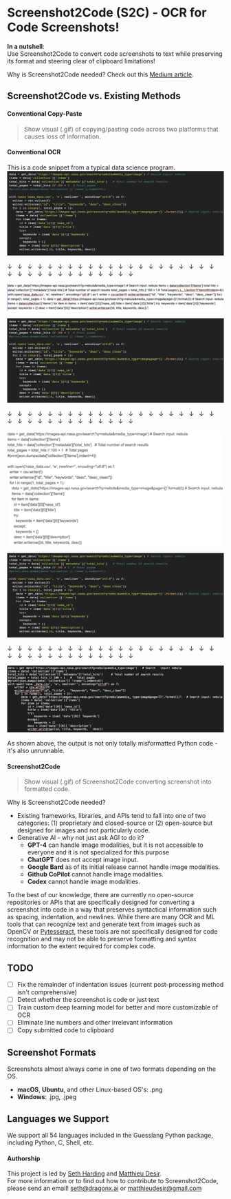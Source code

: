 # Screenshot2Code (S2C) - OCR for Code Screenshots!

**In a nutshell**:  
Use Screenshot2Code to convert code screenshots to text while preserving its format and steering clear of clipboard limitations!

Why is Screenshot2Code needed? Check out this [Medium article](https://medium.com/dxdr/screenshot2code-s2c-ocr-for-code-screenshots-be5de6a0b961).

## Screenshot2Code vs. Existing Methods

#### Conventional Copy-Paste
> Show visual (.gif) of copying/pasting code across two platforms that causes loss of information.

#### Conventional OCR

This is a code snippet from a typical data science program.
![Input](python_input.png)

&darr;  &nbsp; &darr;  &nbsp; &darr;  &nbsp; &darr;  &nbsp; &darr;  &nbsp; &darr;  &nbsp; &darr;  &nbsp; &darr;  &nbsp; &darr;  &nbsp; &darr;  &nbsp; &darr;  &nbsp; &darr;  &nbsp; &darr;  &nbsp; &darr;  &nbsp; &darr;  &nbsp; &darr;  &nbsp; &darr;  &nbsp; &darr;  &nbsp; &darr;  &nbsp; &darr;  &nbsp; &darr;  &nbsp; &darr;  &nbsp; &darr;  &nbsp; &darr;  &nbsp; &darr;  &nbsp; &darr;  &nbsp; &darr;  &nbsp; &darr;  &nbsp; &darr;  &nbsp; &darr;  &nbsp; 
&darr;  &nbsp; &darr;  &nbsp; &darr;  &nbsp; &darr;

![Output](python_output.png)

![Input](python_input.png)

&darr;  &nbsp; &darr;  &nbsp; &darr;  &nbsp; &darr;  &nbsp; &darr;  &nbsp; &darr;  &nbsp; &darr;  &nbsp; &darr;  &nbsp; &darr;  &nbsp; &darr;  &nbsp; &darr;  &nbsp; &darr;  &nbsp; &darr;  &nbsp; &darr;  &nbsp; &darr;  &nbsp; &darr;  &nbsp; &darr;  &nbsp; &darr;  &nbsp; &darr;  &nbsp; &darr;  &nbsp; &darr;  &nbsp; &darr;  &nbsp; &darr;  &nbsp; &darr;  &nbsp; &darr;  &nbsp; &darr;  &nbsp; &darr;  &nbsp; &darr;  &nbsp; &darr;  &nbsp; &darr;  &nbsp; 
&darr;  &nbsp; &darr;  &nbsp; &darr;  &nbsp; &darr;

![Output](clipboard.png)

![Input](python_input.png)

&darr;  &nbsp; &darr;  &nbsp; &darr;  &nbsp; &darr;  &nbsp; &darr;  &nbsp; &darr;  &nbsp; &darr;  &nbsp; &darr;  &nbsp; &darr;  &nbsp; &darr;  &nbsp; &darr;  &nbsp; &darr;  &nbsp; &darr;  &nbsp; &darr;  &nbsp; &darr;  &nbsp; &darr;  &nbsp; &darr;  &nbsp; &darr;  &nbsp; &darr;  &nbsp; &darr;  &nbsp; &darr;  &nbsp; &darr;  &nbsp; &darr;  &nbsp; &darr;  &nbsp; &darr;  &nbsp; &darr;  &nbsp; &darr;  &nbsp; &darr;  &nbsp; &darr;  &nbsp; &darr;  &nbsp; 
&darr;  &nbsp; &darr;  &nbsp; &darr;  &nbsp; &darr;

![Output](s2c_output.png)


As shown above, the output is not only totally misformatted Python code - it's also unrunnable.

#### Screenshot2Code
> Show visual (.gif) of Screenshot2Code converting screenshot into formatted code.

Why is Screenshot2Code needed?
- Existing frameworks, libraries, and APIs tend to fall into one of two categories: (1) proprietary and closed-source or (2) open-source but designed for images and not particularly code.
- Generative AI - why not just ask AGI to do it?
  - **GPT-4** can handle image modalities, but it is not accessible to everyone and it is not specialized for this purpose
  - **ChatGPT** does not accept image input.
  - **Google Bard** as of its initial release cannot handle image modalities.
  - **Github CoPilot** cannot handle image modalities.
  - **Codex** cannot handle image modalities.

To the best of our knowledge, there are currently no open-source repositories or APIs that are specifically designed for converting a screenshot into code in a way that preserves syntactical information such as spacing, indentation, and newlines. While there are many OCR and ML tools that can recognize text and generate text from images such as OpenCV or [Pytesseract](https://github.com/madmaze/pytesseract), these tools are not specifically designed for code recognition and may not be able to preserve formatting and syntax information to the extent required for complex code.

## TODO
- [ ] Fix the remainder of indentation issues (current post-processing method isn't comprehensive)
- [ ] Detect whether the screenshot is code or just text
- [ ] Train custom deep learning model for better and more customizable of OCR
- [ ] Eliminate line numbers and other irrelevant information
- [ ] Copy submitted code to clipboard

## Screenshot Formats
Screenshots almost always come in one of two formats depending on the OS.
- **macOS**, **Ubuntu**, and other Linux-based OS's: .png
- **Windows**: .jpg, .jpeg

## Languages we Support
We support all 54 languages included in the Guesslang Python package, including Python, C, Shell, etc.

#### Authorship
This project is led by [Seth Harding](https://linkedin.com/in/SethHasi) and [Matthieu Desir](github.com/matdexir).  
For more information or to find out how to contribute to Screenshot2Code, please send an email! seth@dragonx.ai or matthieudesir@gmail.com
